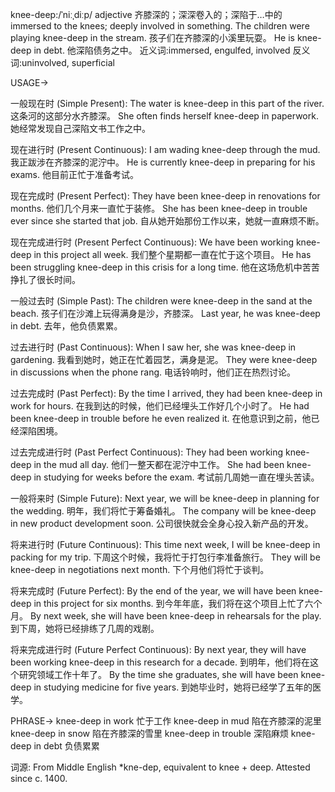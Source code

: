 knee-deep:/ˈniːˌdiːp/
adjective
齐膝深的；深深卷入的；深陷于…中的
immersed to the knees; deeply involved in something.
The children were playing knee-deep in the stream. 孩子们在齐膝深的小溪里玩耍。
He is knee-deep in debt. 他深陷债务之中。
近义词:immersed, engulfed, involved
反义词:uninvolved, superficial

USAGE->

一般现在时 (Simple Present):
The water is knee-deep in this part of the river.  这条河的这部分水齐膝深。
She often finds herself knee-deep in paperwork. 她经常发现自己深陷文书工作之中。

现在进行时 (Present Continuous):
I am wading knee-deep through the mud. 我正跋涉在齐膝深的泥泞中。
He is currently knee-deep in preparing for his exams. 他目前正忙于准备考试。

现在完成时 (Present Perfect):
They have been knee-deep in renovations for months. 他们几个月来一直忙于装修。
She has been knee-deep in trouble ever since she started that job. 自从她开始那份工作以来，她就一直麻烦不断。

现在完成进行时 (Present Perfect Continuous):
We have been working knee-deep in this project all week.  我们整个星期都一直在忙于这个项目。
He has been struggling knee-deep in this crisis for a long time. 他在这场危机中苦苦挣扎了很长时间。


一般过去时 (Simple Past):
The children were knee-deep in the sand at the beach. 孩子们在沙滩上玩得满身是沙，齐膝深。
Last year, he was knee-deep in debt. 去年，他负债累累。

过去进行时 (Past Continuous):
When I saw her, she was knee-deep in gardening. 我看到她时，她正在忙着园艺，满身是泥。
They were knee-deep in discussions when the phone rang. 电话铃响时，他们正在热烈讨论。


过去完成时 (Past Perfect):
By the time I arrived, they had been knee-deep in work for hours.  在我到达的时候，他们已经埋头工作好几个小时了。
He had been knee-deep in trouble before he even realized it.  在他意识到之前，他已经深陷困境。


过去完成进行时 (Past Perfect Continuous):
They had been working knee-deep in the mud all day. 他们一整天都在泥泞中工作。
She had been knee-deep in studying for weeks before the exam. 考试前几周她一直在埋头苦读。


一般将来时 (Simple Future):
Next year, we will be knee-deep in planning for the wedding. 明年，我们将忙于筹备婚礼。
The company will be knee-deep in new product development soon. 公司很快就会全身心投入新产品的开发。

将来进行时 (Future Continuous):
This time next week, I will be knee-deep in packing for my trip. 下周这个时候，我将忙于打包行李准备旅行。
They will be knee-deep in negotiations next month.  下个月他们将忙于谈判。

将来完成时 (Future Perfect):
By the end of the year, we will have been knee-deep in this project for six months. 到今年年底，我们将在这个项目上忙了六个月。
By next week, she will have been knee-deep in rehearsals for the play. 到下周，她将已经排练了几周的戏剧。

将来完成进行时 (Future Perfect Continuous):
By next year, they will have been working knee-deep in this research for a decade. 到明年，他们将在这个研究领域工作十年了。
By the time she graduates, she will have been knee-deep in studying medicine for five years. 到她毕业时，她将已经学了五年的医学。



PHRASE->
knee-deep in work 忙于工作
knee-deep in mud 陷在齐膝深的泥里
knee-deep in snow 陷在齐膝深的雪里
knee-deep in trouble 深陷麻烦
knee-deep in debt 负债累累


词源:
From Middle English *kne-dep, equivalent to knee +‎ deep. Attested since c. 1400.
